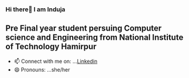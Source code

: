 ### Hi there👋 I am Induja
## Pre Final year student persuing Computer science and Engineering from National Institute of Technology Hamirpur



- 📫 Connect with me on: ...[Linkedin](https://www.linkedin.com/in/induja-kala-0948671ab/)
- 😄 Pronouns: ...she/her

